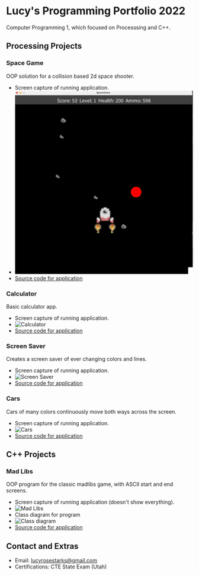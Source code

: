 # Lucy's Programming Portfolio 2022
Computer Programming 1, which focused on Processsing and C++. 
## Processing Projects

### Space Game
OOP solution for a collision based 2d space shooter.
* Screen capture of running application.
* ![SpaceGame](https://github.com/lucystarks/Lportfolio/blob/gh-pages/SGImage/SGImage.png?raw=true)
* [Source code for application](https://github.com/lucystarks/Lportfolio/blob/gh-pages/SRC/SpaceGame.zip)

### Calculator
Basic calculator app.
* Screen capture of running application.
* ![Calculator](https://user-images.githubusercontent.com/89112469/170097041-6f22a8c1-cf8f-4df8-850e-e8813a8da1ca.png)
* [Source code for application](https://github.com/lucystarks/Lportfolio/files/8764982/calculator_2.zip)

### Screen Saver
Creates a screen saver of ever changing colors and lines. 
* Screen capture of running application.
* ![Screen Saver](https://user-images.githubusercontent.com/89112469/170097678-9a993b82-968b-4cb9-aec1-b2ac16ac5e06.png)
* [Source code for application](https://github.com/lucystarks/Lportfolio/files/8765003/ScreenSaver.pde.zip)

### Cars
Cars of many colors continuously move both ways across the screen.
* Screen capture of running application.
* ![Cars](https://user-images.githubusercontent.com/89112469/170101590-656e393d-6248-40a3-9f54-7881429f3b60.png)
* [Source code for application](https://github.com/lucystarks/Lportfolio/files/8765139/Cars.zip)

## C++ Projects

### Mad Libs
OOP program for the classic madlibs game, with ASCII start and end screens.
* Screen capture of running application (doesn't show everything).
* ![Mad Libs](https://user-images.githubusercontent.com/89112469/170540068-7ce6cbb3-e6ba-42c8-811f-aae352858182.png)
* Class diagram for program
* ![Class diagram](https://user-images.githubusercontent.com/89112469/170540703-4130fdab-11cb-43fb-9358-e674166a0378.png)
* [Source code for application](https://github.com/lucystarks/Lportfolio/files/8780814/MadLibs.3.zip)

## Contact and Extras
* Email: lucyrosestarks@gmail.com
* Certifications: CTE State Exam (Utah)
